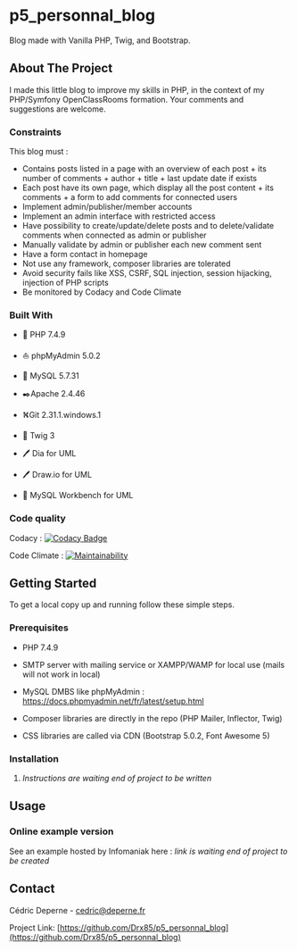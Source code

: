 # p5_personnal_blog
Blog made with Vanilla PHP, Twig, and Bootstrap.

## About The Project

I made this little blog to improve my skills in PHP, in the context of my PHP/Symfony OpenClassRooms formation.
Your comments and suggestions are welcome.

### Constraints

This blog must :
* Contains posts listed in a page with an overview of each post + its number of comments + author + title + last update date if exists
* Each post have its own page, which display all the post content + its comments + a form to add comments for connected users
* Implement admin/publisher/member accounts
* Implement an admin interface with restricted access
* Have possibility to create/update/delete posts and to delete/validate comments when connected as admin or publisher
* Manually validate by admin or publisher each new comment sent
* Have a form contact in homepage
* Not use any framework, composer libraries are tolerated
* Avoid security fails like XSS, CSRF, SQL injection, session hijacking, injection of PHP scripts
* Be monitored by Codacy and Code Climate

### Built With

*   🐘️ PHP 7.4.9
*   ⛵ phpMyAdmin 5.0.2
*   🐬  MySQL 5.7.31
*   ✒️Apache 2.4.46
*   ⛕️Git 2.31.1.windows.1
*   🌿 Twig 3

*   🖊️ Dia for UML
*   🖊️ Draw.io for UML
*   🐬 MySQL Workbench for UML

### Code quality

Codacy : [![Codacy Badge](https://app.codacy.com/project/badge/Grade/3c111cac19694d47b6ff3f355633f431)](https://www.codacy.com/gh/Drx85/p5_personnal_blog/dashboard?utm_source=github.com&amp;utm_medium=referral&amp;utm_content=Drx85/p5_personnal_blog&amp;utm_campaign=Badge_Grade)

Code Climate : [![Maintainability](https://api.codeclimate.com/v1/badges/206f2e8eeaa601e365ad/maintainability)](https://codeclimate.com/github/Drx85/p5_personnal_blog/maintainability)

## Getting Started

To get a local copy up and running follow these simple steps.

### Prerequisites

* PHP 7.4.9

* SMTP server with mailing service or XAMPP/WAMP for local use (mails will not work in local)

* MySQL DMBS like phpMyAdmin :
https://docs.phpmyadmin.net/fr/latest/setup.html

* Composer libraries are directly in the repo (PHP Mailer, Inflector, Twig)

* CSS libraries are called via CDN (Bootstrap 5.0.2, Font Awesome 5)

### Installation

1. *Instructions are waiting end of project to be written*

## Usage

### Online example version

See an example hosted by Infomaniak here : *link is waiting end of project to be created*

## Contact

Cédric Deperne - cedric@deperne.fr

Project Link: [https://github.com/Drx85/p5_personnal_blog](https://github.com/Drx85/p5_personnal_blog)
